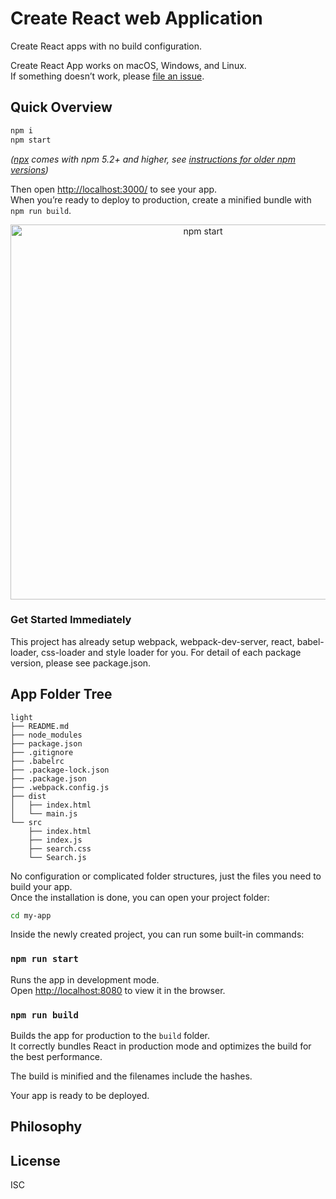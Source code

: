 # Create React web Application

Create React apps with no build configuration.

Create React App works on macOS, Windows, and Linux.<br>
If something doesn’t work, please [file an issue](https://github.com/leogong99/light/issues/new).

## Quick Overview

```sh
npm i
npm start
```

_([npx](https://medium.com/@maybekatz/introducing-npx-an-npm-package-runner-55f7d4bd282b) comes with npm 5.2+ and higher, see [instructions for older npm versions](https://gist.github.com/gaearon/4064d3c23a77c74a3614c498a8bb1c5f))_

Then open [http://localhost:3000/](http://localhost:3000/) to see your app.<br>
When you’re ready to deploy to production, create a minified bundle with `npm run build`.

<p align='center'>
<img src='https://cdn.rawgit.com/facebook/create-react-app/27b42ac/screencast.svg' width='600' alt='npm start'>
</p>

### Get Started Immediately

This project has already setup webpack, webpack-dev-server, react, babel-loader, css-loader and style loader for you. For detail of each package version, please see package.json.

## App Folder Tree

```
light
├── README.md
├── node_modules
├── package.json
├── .gitignore
├── .babelrc
├── .package-lock.json
├── .package.json
├── .webpack.config.js
├── dist
│   ├── index.html
│   └── main.js
└── src
    ├── index.html
    ├── index.js
    ├── search.css
    └── Search.js
```

No configuration or complicated folder structures, just the files you need to build your app.<br>
Once the installation is done, you can open your project folder:

```sh
cd my-app
```

Inside the newly created project, you can run some built-in commands:

### `npm run start`

Runs the app in development mode.<br>
Open [http://localhost:8080](http://localhost:8080) to view it in the browser.

### `npm run build`

Builds the app for production to the `build` folder.<br>
It correctly bundles React in production mode and optimizes the build for the best performance.

The build is minified and the filenames include the hashes.<br>

Your app is ready to be deployed.

## Philosophy




## License
ISC
